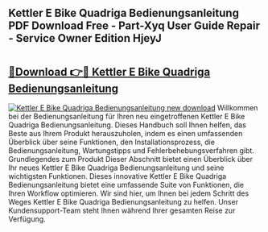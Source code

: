## Kettler E Bike Quadriga Bedienungsanleitung PDF Download Free - Part-Xyq User Guide Repair - Service Owner Edition HjeyJ

# <h2><a href="http://df2uvcl.blite.top/?on=Kettler+E+Bike+Quadriga+Bedienungsanleitung">🔗Download 👉🔴 Kettler E Bike Quadriga Bedienungsanleitung</a></h2>

[![Kettler E Bike Quadriga Bedienungsanleitung new download](https://i.imgur.com/lujVjoI.png)](http://df2uvcl.blite.top/?on=Kettler+E+Bike+Quadriga+Bedienungsanleitung)
Willkommen bei der Bedienungsanleitung für Ihren neu eingetroffenen Kettler E Bike Quadriga Bedienungsanleitung. Dieses Handbuch soll Ihnen helfen, das Beste aus Ihrem Produkt herauszuholen, indem es einen umfassenden Überblick über seine Funktionen, den Installationsprozess, die Bedienungsanleitung, Wartungstipps und Fehlerbehebungsverfahren gibt. Grundlegendes zum Produkt Dieser Abschnitt bietet einen Überblick über Ihr neues Kettler E Bike Quadriga Bedienungsanleitung und seine wichtigsten Funktionen. Dieses innovative Kettler E Bike Quadriga Bedienungsanleitung bietet eine umfassende Suite von Funktionen, die Ihren Workflow optimieren. Wir sind hier, um Ihnen bei jedem Schritt des Weges Kettler E Bike Quadriga Bedienungsanleitung zu helfen. Unser Kundensupport-Team steht Ihnen während Ihrer gesamten Reise zur Verfügung.

